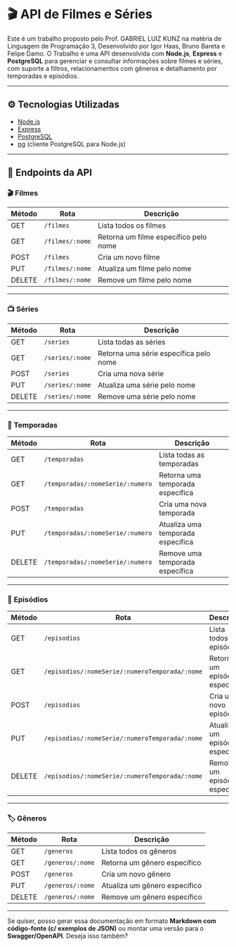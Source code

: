 # 🎬 API de Filmes e Séries

Este é um trabalho proposto pelo Prof. GABRIEL LUIZ KUNZ na matéria de Linguagem de Programação 3, Desenvolvido por Igor Haas, Bruno Bareta e Felipe Damo. O Trabalho é uma API desenvolvida com **Node.js**, **Express** e **PostgreSQL** para gerenciar e consultar informações sobre filmes e séries, com suporte a filtros, relacionamentos com gêneros e detalhamento por temporadas e episódios.

---

## ⚙️ Tecnologias Utilizadas

- [Node.js](https://nodejs.org/)
- [Express](https://expressjs.com/)
- [PostgreSQL](https://www.postgresql.org/)
- [pg](https://node-postgres.com/) (cliente PostgreSQL para Node.js)



---

## 📌 Endpoints da API

### 🎬 Filmes

| Método | Rota            | Descrição                             |
| ------ | --------------- | ------------------------------------- |
| GET    | `/filmes`       | Lista todos os filmes                 |
| GET    | `/filmes/:nome` | Retorna um filme específico pelo nome |
| POST   | `/filmes`       | Cria um novo filme                    |
| PUT    | `/filmes/:nome` | Atualiza um filme pelo nome           |
| DELETE | `/filmes/:nome` | Remove um filme pelo nome             |

---

### 📺 Séries

| Método | Rota            | Descrição                              |
| ------ | --------------- | -------------------------------------- |
| GET    | `/series`       | Lista todas as séries                  |
| GET    | `/series/:nome` | Retorna uma série específica pelo nome |
| POST   | `/series`       | Cria uma nova série                    |
| PUT    | `/series/:nome` | Atualiza uma série pelo nome           |
| DELETE | `/series/:nome` | Remove uma série pelo nome             |

---

### 📅 Temporadas

| Método | Rota                             | Descrição                         |
| ------ | -------------------------------- | --------------------------------- |
| GET    | `/temporadas`                    | Lista todas as temporadas         |
| GET    | `/temporadas/:nomeSerie/:numero` | Retorna uma temporada específica  |
| POST   | `/temporadas`                    | Cria uma nova temporada           |
| PUT    | `/temporadas/:nomeSerie/:numero` | Atualiza uma temporada específica |
| DELETE | `/temporadas/:nomeSerie/:numero` | Remove uma temporada específica   |

---

### 📼 Episódios

| Método | Rota                                           | Descrição                       |
| ------ | ---------------------------------------------- | ------------------------------- |
| GET    | `/episodios`                                   | Lista todos os episódios        |
| GET    | `/episodios/:nomeSerie/:numeroTemporada/:nome` | Retorna um episódio específico  |
| POST   | `/episodios`                                   | Cria um novo episódio           |
| PUT    | `/episodios/:nomeSerie/:numeroTemporada/:nome` | Atualiza um episódio específico |
| DELETE | `/episodios/:nomeSerie/:numeroTemporada/:nome` | Remove um episódio específico   |

---

### 🏷️ Gêneros

| Método | Rota             | Descrição                     |
| ------ | ---------------- | ----------------------------- |
| GET    | `/generos`       | Lista todos os gêneros        |
| GET    | `/generos/:nome` | Retorna um gênero específico  |
| POST   | `/generos`       | Cria um novo gênero           |
| PUT    | `/generos/:nome` | Atualiza um gênero específico |
| DELETE | `/generos/:nome` | Remove um gênero específico   |

---

Se quiser, posso gerar essa documentação em formato **Markdown com código-fonte (c/ exemplos de JSON)** ou montar uma versão para o **Swagger/OpenAPI**. Deseja isso também?
